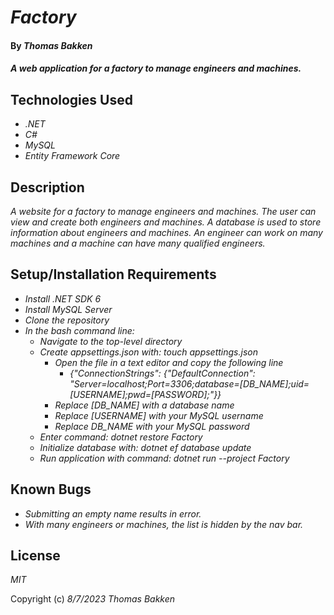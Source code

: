 # _Factory_

#### By _**Thomas Bakken**_

#### _A web application for a factory to manage engineers and machines._

## Technologies Used

* _.NET_
* _C#_
* _MySQL_
* _Entity Framework Core_

## Description

_A website for a factory to manage engineers and machines. The user can view and create both engineers and machines. A database is used to store information about engineers and machines. An engineer can work on many machines and a machine can have many qualified engineers._

## Setup/Installation Requirements

* _Install .NET SDK 6_
* _Install MySQL Server_
* _Clone the repository_
* _In the bash command line:_
  * _Navigate to the top-level directory_
  * _Create appsettings.json with: touch appsettings.json_
    * _Open the file in a text editor and copy the following line_
      * _\{"ConnectionStrings": \{"DefaultConnection": "Server=localhost;Port=3306;database=\[DB_NAME\];uid=\[USERNAME\];pwd=\[PASSWORD\];"\}\}_
    * _Replace \[DB_NAME\] with a database name_
    * _Replace \[USERNAME\] with your MySQL username_
    * _Replace DB_NAME with your MySQL password_
  * _Enter command: dotnet restore Factory_
  * _Initialize database with: dotnet ef database update_
  * _Run application with command: dotnet run --project Factory_


## Known Bugs

* _Submitting an empty name results in error._
* _With many engineers or machines, the list is hidden by the nav bar._

## License

_MIT_

Copyright (c) _8/7/2023_ _Thomas Bakken_